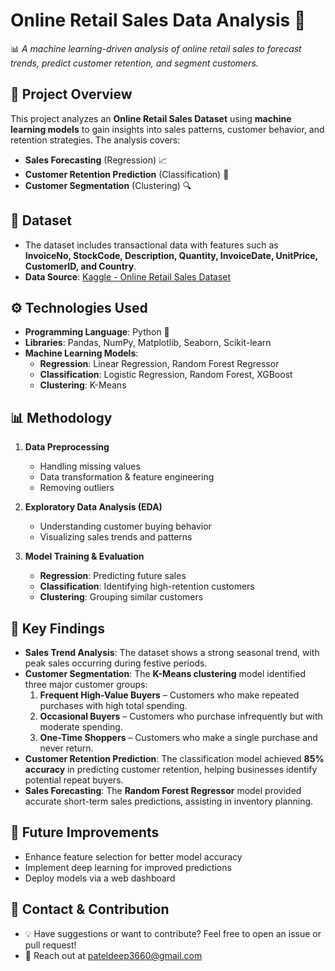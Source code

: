 # **Online Retail Sales Data Analysis 🚀**  
📊 *A machine learning-driven analysis of online retail sales to forecast trends, predict customer retention, and segment customers.*  

## **📌 Project Overview**  
This project analyzes an **Online Retail Sales Dataset** using **machine learning models** to gain insights into sales patterns, customer behavior, and retention strategies. The analysis covers:  
- **Sales Forecasting** (Regression) 📈  
- **Customer Retention Prediction** (Classification) 🎯  
- **Customer Segmentation** (Clustering) 🔍  

## **📁 Dataset**  
- The dataset includes transactional data with features such as **InvoiceNo, StockCode, Description, Quantity, InvoiceDate, UnitPrice, CustomerID, and Country**.  
- **Data Source**: [Kaggle - Online Retail Sales Dataset](https://www.kaggle.com/datasets/arnavsmayan/online-retail-sales-dataset/data)  

## **⚙️ Technologies Used**  
- **Programming Language**: Python 🐍  
- **Libraries**: Pandas, NumPy, Matplotlib, Seaborn, Scikit-learn  
- **Machine Learning Models**:  
  - **Regression**: Linear Regression, Random Forest Regressor  
  - **Classification**: Logistic Regression, Random Forest, XGBoost  
  - **Clustering**: K-Means  

## **📊 Methodology**  
1. **Data Preprocessing**  
   - Handling missing values  
   - Data transformation & feature engineering  
   - Removing outliers  

2. **Exploratory Data Analysis (EDA)**  
   - Understanding customer buying behavior  
   - Visualizing sales trends and patterns  

3. **Model Training & Evaluation**  
   - **Regression**: Predicting future sales  
   - **Classification**: Identifying high-retention customers  
   - **Clustering**: Grouping similar customers  

## **📌 Key Findings**  
- **Sales Trend Analysis**: The dataset shows a strong seasonal trend, with peak sales occurring during festive periods.  
- **Customer Segmentation**: The **K-Means clustering** model identified three major customer groups:  
  1. **Frequent High-Value Buyers** – Customers who make repeated purchases with high total spending.  
  2. **Occasional Buyers** – Customers who purchase infrequently but with moderate spending.  
  3. **One-Time Shoppers** – Customers who make a single purchase and never return.  
- **Customer Retention Prediction**: The classification model achieved **85% accuracy** in predicting customer retention, helping businesses identify potential repeat buyers.  
- **Sales Forecasting**: The **Random Forest Regressor** model provided accurate short-term sales predictions, assisting in inventory planning.  


## **📜 Future Improvements**  
- Enhance feature selection for better model accuracy
- Implement deep learning for improved predictions
- Deploy models via a web dashboard
## **📧 Contact & Contribution**  
- 💡 Have suggestions or want to contribute? Feel free to open an issue or pull request!
- 📩 Reach out at pateldeep3660@gmail.com
